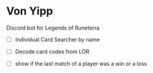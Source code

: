 # Von Yipp
 Discord bot for Legends of Runeterra
 
 - [ ] Individual Card Searcher by name
 - [ ] Decode card codes from LOR
 - [ ] show if the last match of a player was a win or a loss
 
